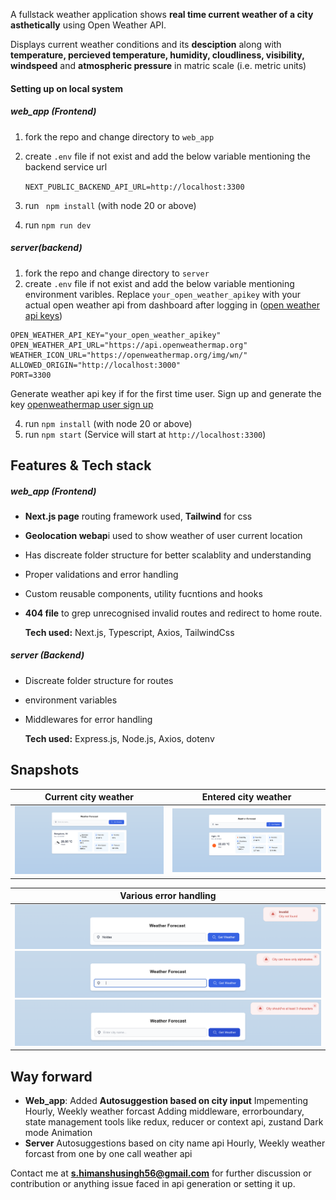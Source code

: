 A fullstack weather application shows **real time current weather of a city asthetically** using Open Weather API.

Displays current weather conditions and its **desciption** along with **temperature, percieved temperature, humidity, cloudliness, visibility, windspeed** and **atmospheric pressure** in matric scale (i.e. metric units)

#### Setting up on local system

##### web_app (Frontend)

1. fork the repo and change directory to `web_app`
2. create `.env` file if not exist and add the below variable mentioning  the backend service url

   `NEXT_PUBLIC_BACKEND_API_URL=http://localhost:3300`
3. run  ` npm install`   (with node 20 or above)
4. run  `npm run dev`

##### server(backend)

1. fork the repo and change directory to `server`
2. create `.env` file if not exist and add the below variable mentioning  environment varibles. Replace `your_open_weather_apikey` with your actual open weather api from dashboard after logging in ([open weather api keys](https://home.openweathermap.org/api_keys))

```
OPEN_WEATHER_API_KEY="your_open_weather_apikey"
OPEN_WEATHER_API_URL="https://api.openweathermap.org"
WEATHER_ICON_URL="https://openweathermap.org/img/wn/"
ALLOWED_ORIGIN="http://localhost:3000"
PORT=3300
```

Generate weather api key if for the first time user. Sign up and generate the key [openweathermap user sign up](https://home.openweathermap.org/users/sign_up)


4. run  `npm install`   (with node 20 or above)
5. run  `npm start` (Service will start at `http://localhost:3300`)

## Features & Tech stack

##### web_app (Frontend)

* **Next.js page** routing framework used, **Tailwind** for css
* **Geolocation webap**i  used to show weather of user current location
* Has discreate folder structure for better scalablity and understanding
* Proper validations and error handling
* Custom reusable components, utility fucntions and hooks
* **404 file** to grep unrecognised invalid routes and redirect to home route.

  **Tech used:** Next.js, Typescript, Axios, TailwindCss

##### server (Backend)

* Discreate folder structure for routes
* environment variables
* Middlewares for error handling

  **Tech used:** Express.js, Node.js, Axios, dotenv

## Snapshots

| Current city weather                           | Entered city weather                           |
| ---------------------------------------------- | ---------------------------------------------- |
| ![1737888493793](image/readme/1737888493793.png) | ![1737888707305](image/readme/1737888707305.png) |

| Various error handling                                                                                                                                 |
| ------------------------------------------------------------------------------------------------------------------------------------------------------ |
| ![invalid](image/readme/1737888812748.png)<br />![invalid](image/readme/1737888829939.png "invalid city")<br />![1737888838921](image/readme/1737888838921.png) |

## Way forward

* **Web_app**:
  Added **Autosuggestion based on city input**
  Impementing Hourly, Weekly weather forcast
  Adding middleware, errorboundary, state management tools like redux, reducer or context api, zustand
  Dark mode
  Animation
* **Server**
  Autosuggestions based on city name api
  Hourly, Weekly weather forcast from one by one call weather api

Contact me at **s.himanshusingh56@gmail.com** for further discussion or contribution or anything issue faced in api generation or setting it up.
